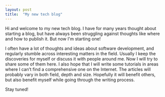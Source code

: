 ```yaml
---
layout: post
title:  "My new tech blog"
---
```

Hi and welcome to my new tech blog. I have for many years thought about starting a blog, but have always been struggling against thoughts like where and how to publish it. But now I'm starting one!

I often have a lot of thoughts and ideas about software development, and regularly stumble across interesting matters in the field. Usually I keep the discoveries for myself or discuss it with people around me. Now I will try to share some of them here. I also hope that I will write some tutorials in areas where I can’t find a comprehensive one on the Internet. The articles will probably vary in both field, depth and size. Hopefully it will benefit others, but also benefit myself while going through the writing process. 

Stay tuned!
